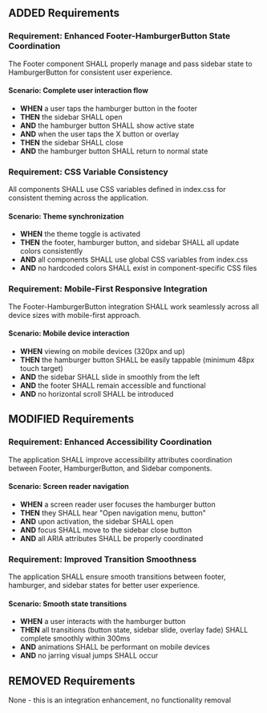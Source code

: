 ## ADDED Requirements

### Requirement: Enhanced Footer-HamburgerButton State Coordination

The Footer component SHALL properly manage and pass sidebar state to HamburgerButton for consistent user experience.

#### Scenario: Complete user interaction flow
- **WHEN** a user taps the hamburger button in the footer
- **THEN** the sidebar SHALL open
- **AND** the hamburger button SHALL show active state
- **AND** when the user taps the X button or overlay
- **THEN** the sidebar SHALL close
- **AND** the hamburger button SHALL return to normal state

### Requirement: CSS Variable Consistency

All components SHALL use CSS variables defined in index.css for consistent theming across the application.

#### Scenario: Theme synchronization
- **WHEN** the theme toggle is activated
- **THEN** the footer, hamburger button, and sidebar SHALL all update colors consistently
- **AND** all components SHALL use global CSS variables from index.css
- **AND** no hardcoded colors SHALL exist in component-specific CSS files

### Requirement: Mobile-First Responsive Integration

The Footer-HamburgerButton integration SHALL work seamlessly across all device sizes with mobile-first approach.

#### Scenario: Mobile device interaction
- **WHEN** viewing on mobile devices (320px and up)
- **THEN** the hamburger button SHALL be easily tappable (minimum 48px touch target)
- **AND** the sidebar SHALL slide in smoothly from the left
- **AND** the footer SHALL remain accessible and functional
- **AND** no horizontal scroll SHALL be introduced

## MODIFIED Requirements

### Requirement: Enhanced Accessibility Coordination

The application SHALL improve accessibility attributes coordination between Footer, HamburgerButton, and Sidebar components.

#### Scenario: Screen reader navigation
- **WHEN** a screen reader user focuses the hamburger button
- **THEN** they SHALL hear "Open navigation menu, button"
- **AND** upon activation, the sidebar SHALL open
- **AND** focus SHALL move to the sidebar close button
- **AND** all ARIA attributes SHALL be properly coordinated

### Requirement: Improved Transition Smoothness

The application SHALL ensure smooth transitions between footer, hamburger, and sidebar states for better user experience.

#### Scenario: Smooth state transitions
- **WHEN** a user interacts with the hamburger button
- **THEN** all transitions (button state, sidebar slide, overlay fade) SHALL complete smoothly within 300ms
- **AND** animations SHALL be performant on mobile devices
- **AND** no jarring visual jumps SHALL occur

## REMOVED Requirements

None - this is an integration enhancement, no functionality removal